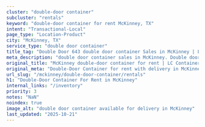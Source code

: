 ```yaml
---
cluster: "double-door container"
subcluster: "rentals"
keyword: "double-door container for rent McKinney, TX"
intent: "Transactional-Local"
page_type: "Location-Product"
city: "McKinney, TX"
service_type: "double door container"
title_tag: "Double Door 643 double door container Sales in McKinney | LC Container"
meta_description: "double door container sales in McKinney. Double door containers for easy access. Fast delivery, competitive pricing. Serving double door container area. Quote ID: MZ3. Call (214) 524-4168 for your free quote today."
original_title: "McKinney double-door container for rent | LC Container"
original_meta: "Double-Door Container for rent with delivery in McKinney, TX. LC Container — local Since 2003. Get pricing today."
url_slug: "/mckinney/double-door-container/rentals"
h1: "Double-Door Container For Rent in McKinney"
internal_links: "/inventory"
priority: 3
notes: "NaN"
noindex: true
image_alt: "double door container available for delivery in McKinney"
last_updated: "2025-10-21"
---
```


<!-- TODO: Add unique city/inventory copy, images, and internal links here. -->
